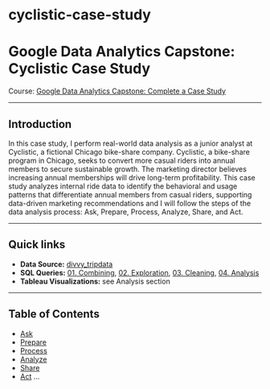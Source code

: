 # cyclistic-case-study

# Google Data Analytics Capstone: Cyclistic Case Study

Course: [Google Data Analytics Capstone: Complete a Case Study](https://www.coursera.org/learn/google-data-analytics-capstone)

---

## Introduction

In this case study, I perform real-world data analysis as a junior analyst at Cyclistic, a fictional Chicago bike-share company. Cyclistic, a bike-share program in Chicago, seeks to convert more casual riders into annual members to secure sustainable growth. The marketing director believes increasing annual memberships will drive long-term profitability. This case study analyzes internal ride data to identify the behavioral and usage patterns that differentiate annual members from casual riders, supporting data-driven marketing recommendations and I will follow the steps of the data analysis process: Ask, Prepare, Process, Analyze, Share, and Act.

---

## Quick links

- **Data Source:** [divvy_tripdata](#)
- **SQL Queries:** [01. Combining](#sql-queries-combining), [02. Exploration](#sql-queries-exploration), [03. Cleaning](#sql-queries-cleaning), [04. Analysis](#sql-queries-analysis)
- **Tableau Visualizations:** see Analysis section

---

## Table of Contents

- [Ask](#ask)
- [Prepare](#prepare)
- [Process](#process)
- [Analyze](#analyze)
- [Share](#share)
- [Act](#act)
...
